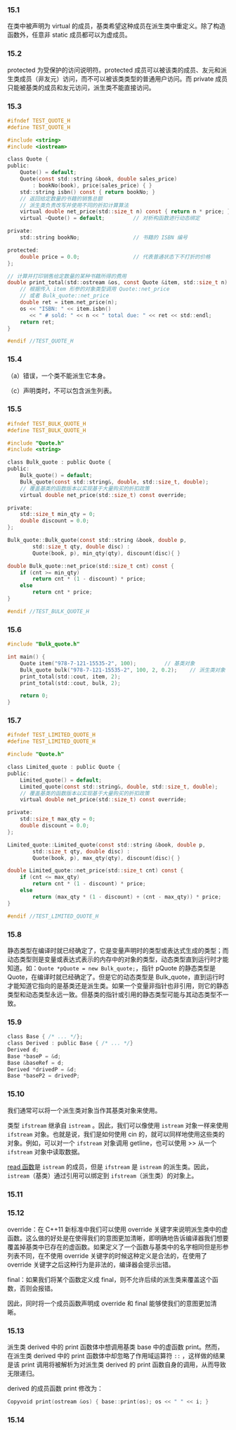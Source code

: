 ### 15.1

在类中被声明为 virtual 的成员，基类希望这种成员在派生类中重定义。除了构造函数外，任意非 static 成员都可以为虚成员。

### 15.2

protected 为受保护的访问说明符。protected 成员可以被该类的成员、友元和派生类成员（非友元）访问，而不可以被该类类型的普通用户访问。而 private 成员只能被基类的成员和友元访问，派生类不能直接访问。

### 15.3

```c
#ifndef TEST_QUOTE_H
#define TEST_QUOTE_H

#include <string>
#include <iostream>

class Quote {
public:
    Quote() = default;
    Quote(const std::string &book, double sales_price)
        : bookNo(book), price(sales_price) { }
    std::string isbn() const { return bookNo; }
    // 返回给定数量的书籍的销售总额
    // 派生类负责改写并使用不同的折扣计算算法
    virtual double net_price(std::size_t n) const { return n * price; }
    virtual ~Quote() = default;         // 对析构函数进行动态绑定

private:
    std::string bookNo;                 // 书籍的 ISBN 编号

protected:
    double price = 0.0;                 // 代表普通状态下不打折的价格
};

// 计算并打印销售给定数量的某种书籍所得的费用
double print_total(std::ostream &os, const Quote &item, std::size_t n) {
    // 根据传入 item 形参的对象类型调用 Quote::net_price
    // 或者 Bulk_quote::net_price
    double ret = item.net_price(n);
    os << "ISBN: " << item.isbn()
       << " # sold: " << n << " total due: " << ret << std::endl;
    return ret;
}

#endif //TEST_QUOTE_H
```

### 15.4

（a）错误，一个类不能派生它本身。

（c）声明类时，不可以包含派生列表。

### 15.5

```c
#ifndef TEST_BULK_QUOTE_H
#define TEST_BULK_QUOTE_H

#include "Quote.h"
#include <string>

class Bulk_quote : public Quote {
public:
    Bulk_quote() = default;
    Bulk_quote(const std::string&, double, std::size_t, double);
    // 覆盖基类的函数版本以实现基于大量购买的折扣政策
    virtual double net_price(std::size_t) const override;

private:
    std::size_t min_qty = 0;
    double discount = 0.0;
};

Bulk_quote::Bulk_quote(const std::string &book, double p,
        std::size_t qty, double disc) :
        Quote(book, p), min_qty(qty), discount(disc){ }

double Bulk_quote::net_price(std::size_t cnt) const {
    if (cnt >= min_qty)
        return cnt * (1 - discount) * price;
    else
        return cnt * price;
}

#endif //TEST_BULK_QUOTE_H
```

### 15.6

```c
#include "Bulk_quote.h"

int main() {
    Quote item("978-7-121-15535-2", 100);         // 基类对象
    Bulk_quote bulk("978-7-121-15535-2", 100, 2, 0.2);    // 派生类对象
    print_total(std::cout, item, 2);
    print_total(std::cout, bulk, 2);

    return 0;
}
```

### 15.7

```c
#ifndef TEST_LIMITED_QUOTE_H
#define TEST_LIMITED_QUOTE_H

#include "Quote.h"

class Limited_quote : public Quote {
public:
    Limited_quote() = default;
    Limited_quote(const std::string&, double, std::size_t, double);
    // 覆盖基类的函数版本以实现基于大量购买的折扣政策
    virtual double net_price(std::size_t) const override;

private:
    std::size_t max_qty = 0;
    double discount = 0.0;
};

Limited_quote::Limited_quote(const std::string &book, double p,
        std::size_t qty, double disc) :
        Quote(book, p), max_qty(qty), discount(disc){ }

double Limited_quote::net_price(std::size_t cnt) const {
    if (cnt <= max_qty)
        return cnt * (1 - discount) * price;
    else
        return (max_qty * (1 - discount) + (cnt - max_qty)) * price;
}

#endif //TEST_LIMITED_QUOTE_H
```

### 15.8

静态类型在编译时就已经确定了，它是变量声明时的类型或表达式生成的类型；而动态类型则是变量或表达式表示的内存中的对象的类型，动态类型直到运行时才能知道。如：`Quote *pQuote = new Bulk_quote;`，指针 pQuote 的静态类型是 Quote，在编译时就已经确定了。但是它的动态类型是 Bulk_quote，直到运行时才能知道它指向的是基类还是派生类。如果一个变量非指针也非引用，则它的静态类型和动态类型永远一致。但基类的指针或引用的静态类型可能与其动态类型不一致。

### 15.9

```c
class Base { /* ... */};
class Derived : public Base { /* ... */}
Derived d;
Base *baseP = &d;
Base &baseRef = d;
Derived *drivedP = &d;
Base *baseP2 = drivedP;
```

### 15.10

我们通常可以将一个派生类对象当作其基类对象来使用。

类型 `ifstream` 继承自 `istream` 。因此，我们可以像使用 `istream` 对象一样来使用 `ifstream` 对象。也就是说，我们是如何使用 cin 的，就可以同样地使用这些类的对象。例如，可以对一个 `ifstream` 对象调用 getline，也可以使用 >> 从一个 `ifstream` 对象中读取数据。

[read 函数](http://www.cplusplus.com/reference/istream/istream/read/)是 `istream` 的成员，但是 `ifstream` 是 `istream` 的派生类。因此，`istream`（基类）通过引用可以绑定到 `ifstream`（派生类）的对象上。

### 15.11

### 15.12

override：在 C++11 新标准中我们可以使用 override 关键字来说明派生类中的虚函数。这么做的好处是在使得我们的意图更加清晰，即明确地告诉编译器我们想要覆盖掉基类中已存在的虚函数。如果定义了一个函数与基类中的名字相同但是形参列表不同，在不使用 override 关键字的时候这种定义是合法的，在使用了 override 关键字之后这种行为是非法的，编译器会提示出错。

final：如果我们将某个函数定义成 final，则不允许后续的派生类来覆盖这个函数，否则会报错。

因此，同时将一个成员函数声明成 override 和 final 能够使我们的意图更加清晰。

### 15.13

派生类 derived 中的 print 函数体中想调用基类 base 中的虚函数 print。然而，在派生类 derived 中的 print 函数体中却忽略了作用域运算符 `::` ，这样做的结果是该 print 调用将被解析为对派生类 derived 的 print 函数自身的调用，从而导致无限递归。

derived 的成员函数 print 修改为：

```c
Copyvoid print(ostream &os) { base::print(os); os << " " << i; }
```

### 15.14

